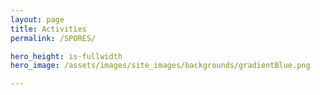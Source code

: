 ```yaml
---
layout: page
title: Activities
permalink: /SPORES/

hero_height: is-fullwidth
hero_image: /assets/images/site_images/backgrounds/gradientBlue.png

---
```


<br>